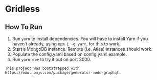 # Gridless

## How To Run
1. Run `yarn` to install dependencies. You will have to install Yarn if you haven't already, using `npm i -g yarn`, for this to work.
2. Start a MongoDB instance. Remote (i.e. Atlas) instances should work.
3. Populate the config.yaml based on config.yaml.example.
4. Run `yarn dev` to try it out on port 3000.

```
This project was bootstrapped with https://www.npmjs.com/package/generator-node-graphql.
```